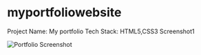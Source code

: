 # myportfoliowebsite
Project Name: My portfolio
Tech Stack: HTML5,CSS3
Screenshot1

![Portfolio Screenshot]()

